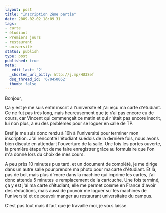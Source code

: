 ```yaml
---
layout: post
title: "Inscription 2ème partie"
date: 2009-02-02 18:09:31
tags:
- carte
- étudiant
- Premiers jours
- restaurant
- université
status: publish
type: post
published: true
meta:
  _edit_last: '2'
  _shorten_url_bitly: http://j.mp/HU3Sef
  dsq_thread_id: '670450062'
  thumb: false
---
```

Bonjour,

Ça y est je me suis enfin inscrit à l'université et j'ai reçu ma carte d'étudiant. Ce ne fut pas très long, mais heureusement que je n'ai pas encore eu de cours, car Vincent qui commençait ce matin et qui n'était pas encore inscrit, lui non plus, à eu des problèmes pour se loguer en salle de TP.
<!--break-->
Bref je me suis donc rendu à 16h à l'université pour terminer mon inscription. J'ai rencontré l'étudiant suédois de la dernière fois, nous avons bien discuté en attendant l'ouverture de la salle. Une fois les portes ouverte, la première étape fut de me faire enregistrer grâce au formulaire que l'on m'a donné lors du choix de mes cours.

A peu près 10 minutes plus tard, et un document de complété, je me dirige dans un autre salle pour prendre ma photo pour ma carte d'étudiant. Et là, pas de bol, mais plus d'encre dans la machine qui imprime les cartes, j'ai donc attendu 5 minutes le remplacement de la cartouche. Une fois terminé, ça y est j'ai ma carte d'étudiant, elle me permet comme en France d'avoir des réductions, mais aussi de pouvoir me loguer sur les machines de l'université et de pouvoir manger au restaurant universitaire du campus.

C'est pas tout mais il faut que je travaille moi, je vous laisse.
